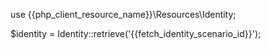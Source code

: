use {{php_client_resource_name}}\Resources\Identity;

$identity = Identity::retrieve('{{fetch_identity_scenario_id}}');